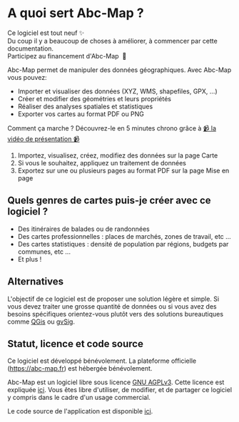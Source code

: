 <a name="features"></a>

# A quoi sert Abc-Map ?

<div class='alert alert-info my-4 d-flex flex-column'>
  <div>Ce logiciel est tout neuf ✨ </div>
  <div>Du coup il y a beaucoup de choses à améliorer, à commencer par cette documentation.</div>

  <a class='btn btn-link mt-3' onclick='abc.goTo("/funding")'>
    Participez au financement d&apos;Abc-Map&nbsp;&nbsp;💌
  </a>
</div>

Abc-Map permet de manipuler des données géographiques. Avec Abc-Map vous pouvez:

- Importer et visualiser des données (XYZ, WMS, shapefiles, GPX, ...)
- Créer et modifier des géométries et leurs propriétés
- Réaliser des analyses spatiales et statistiques
- Exporter vos cartes au format PDF ou PNG

Comment ça marche ? Découvrez-le en 5 minutes chrono grâce à <a href="https://youtu.be/bXl3Uq5fU34" target="_blank">📹 la vidéo de présentation 📹</a>

1. Importez, visualisez, créez, modifiez des données sur <a onclick='abc.goTo("/map")'>la page Carte</a>
2. Si vous le souhaitez, appliquez un <a onclick='abc.goTo("/data-processing")'> traitement de données</a>
3. Exportez sur une ou plusieurs pages au format PDF sur <a onclick='abc.goTo("/map")'>la page Mise en page</a>

## Quels genres de cartes puis-je créer avec ce logiciel ?

- Des itinéraires de balades ou de randonnées
- Des cartes professionnelles : places de marchés, zones de travail, etc ...
- Des cartes statistiques : densité de population par régions, budgets par communes, etc ...
- Et plus !

## Alternatives

L'objectif de ce logiciel est de proposer une solution légère et simple. Si vous devez traiter une grosse
quantité de données ou si vous avez des besoins spécifiques orientez-vous plutôt vers des solutions bureautiques
comme <a href="https://www.qgis.org/" target='_blank'>QGis</a> ou <a href="http://www.gvsig.com" target='_blank'>gvSig</a>.

## Statut, licence et code source

Ce logiciel est développé bénévolement. La plateforme officielle (https://abc-map.fr) est hébergée bénévolement.

Abc-Map est un logiciel libre sous licence <a target='_blank' href='https://www.gnu.org/licenses/agpl-3.0.html'>GNU AGPLv3</a>.
Cette licence est expliquée <a target='_blank' href='https://www.gnu.org/licenses/quick-guide-gplv3.fr.html'>ici</a>.
Vous êtes libre d'utiliser, de modifier, et de partager ce logiciel y compris dans le cadre d'un usage commercial.

Le code source de l'application est disponible <a target='_blank' href='https://gitlab.com/abc-map/abc-map'>ici</a>.
